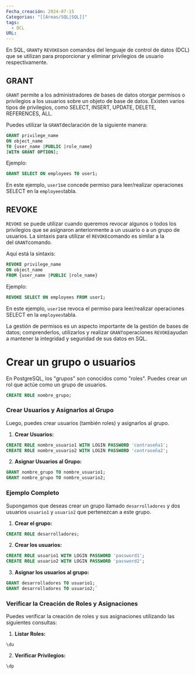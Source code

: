 ```yaml
---
Fecha_creación: 2024-07-15
Categorias: "[[Areas/SQL|SQL]]"
tags:
  - DCL
URL:
---
```


En SQL, `GRANT`y `REVOKE`son comandos del lenguaje de control de datos (DCL) que se utilizan para proporcionar y eliminar privilegios de usuario respectivamente.

## GRANT

`GRANT` permite a los administradores de bases de datos otorgar permisos o privilegios a los usuarios sobre un objeto de base de datos. Existen varios tipos de privilegios, como SELECT, INSERT, UPDATE, DELETE, REFERENCES, ALL.

Puedes utilizar la `GRANT`declaración de la siguiente manera:

```sql
GRANT privilege_name
ON object_name
TO {user_name |PUBLIC |role_name}
[WITH GRANT OPTION];
```

Ejemplo:

```sql
GRANT SELECT ON employees TO user1;
```

En este ejemplo, `user1`se concede permiso para leer/realizar operaciones SELECT en la `employees`tabla.

## REVOKE

`REVOKE` se puede utilizar cuando queremos revocar algunos o todos los privilegios que se asignaron anteriormente a un usuario o a un grupo de usuarios. La sintaxis para utilizar el `REVOKE`comando es similar a la del `GRANT`comando.

Aquí está la sintaxis:

```SQL
REVOKE privilege_name
ON object_name
FROM {user_name |PUBLIC |role_name}
```

Ejemplo:

```SQL
REVOKE SELECT ON employees FROM user1;
```

En este ejemplo, `user1`se revoca el permiso para leer/realizar operaciones SELECT en la `employees`tabla.

La gestión de permisos es un aspecto importante de la gestión de bases de datos; comprenderlos, utilizarlos y realizar `GRANT`operaciones `REVOKE`ayudan a mantener la integridad y seguridad de sus datos en SQL.

# Crear un grupo o usuarios 

En PostgreSQL, los "grupos" son conocidos como "roles". Puedes crear un rol que actúe como un grupo de usuarios.

```sql
CREATE ROLE nombre_grupo;
```
### Crear Usuarios y Asignarlos al Grupo

Luego, puedes crear usuarios (también roles) y asignarlos al grupo.

1. **Crear Usuarios:**


```sql
CREATE ROLE nombre_usuario1 WITH LOGIN PASSWORD 'contraseña1'; 
CREATE ROLE nombre_usuario2 WITH LOGIN PASSWORD 'contraseña2';
```

2. **Asignar Usuarios al Grupo:**

```sql
GRANT nombre_grupo TO nombre_usuario1; 
GRANT nombre_grupo TO nombre_usuario2;
```
### Ejemplo Completo

Supongamos que deseas crear un grupo llamado `desarrolladores` y dos usuarios `usuario1` y `usuario2` que pertenezcan a este grupo.

1. **Crear el grupo:**
```sql
CREATE ROLE desarrolladores;
```
2. **Crear los usuarios:**

```sql
CREATE ROLE usuario1 WITH LOGIN PASSWORD 'password1'; 
CREATE ROLE usuario2 WITH LOGIN PASSWORD 'password2';
```


3. **Asignar los usuarios al grupo:**

```sql
GRANT desarrolladores TO usuario1; 
GRANT desarrolladores TO usuario2;`
```
### Verificar la Creación de Roles y Asignaciones

Puedes verificar la creación de roles y sus asignaciones utilizando las siguientes consultas:

1. **Listar Roles:**

`\du`

2. **Verificar Privilegios:**

`\dp`